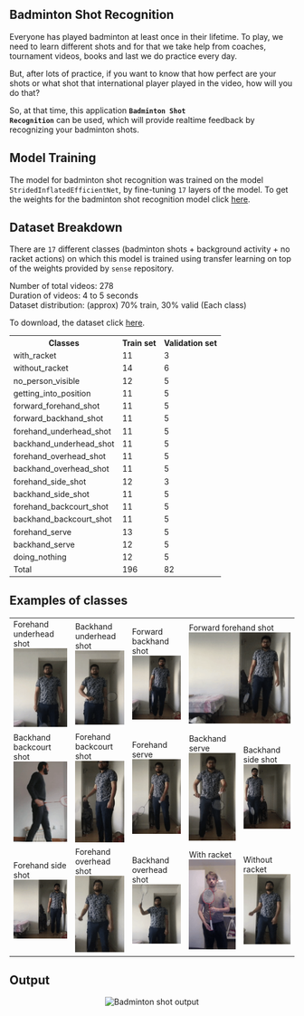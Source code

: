 ## Badminton Shot Recognition

Everyone has played badminton at least once in their lifetime. To play, we need to learn different shots and for that
we take help from coaches, tournament videos, books and last we do practice every day.

But, after lots of practice, if you want to know that how perfect are your shots or what shot that international
player played in the video, how will you do that?

So, at that time, this application <b><code>Badminton Shot Recognition</code></b> can be used, which will provide realtime feedback by
recognizing your badminton shots.

## Model Training

The model for badminton shot recognition was trained on the model `StridedInflatedEfficientNet`, by fine-tuning `17` layers of the 
model. To get the weights for the badminton shot recognition model click [here](https://drive.google.com/file/d/1rAOZjs1m7OVbD_B5Wjy98PJgsRlgWYdr/view?usp=sharing).

## Dataset Breakdown

There are <code>17</code> different classes (badminton shots + background activity + no racket actions) on which this model is
trained using transfer learning on top of the weights provided by <code>sense</code> repository.

Number of total videos: 278<br/>
Duration of videos: 4 to 5 seconds<br/>
Dataset distribution: (approx) 70% train, 30% valid (Each class)<br/>

To download, the dataset click [here](https://drive.google.com/file/d/1jBj_LKy9W_gK1Ws5iM5po-LVkLONM3Zv/view?usp=sharing).
<table>
    <tr>
        <th>Classes</th>
        <th>Train set</th>
        <th>Validation set</th>
    </tr>
    <tr>
        <td>with_racket</td>
        <td>11</td>
        <td>3</td>
    </tr>
    <tr>
        <td>without_racket</td>
        <td>14</td>
        <td>6</td>
    </tr>
    <tr>
        <td>no_person_visible</td>
        <td>12</td>
        <td>5</td>
    </tr>
    <tr>
        <td>getting_into_position</td>
        <td>11</td>
        <td>5</td>
    </tr>
    <tr>
        <td>forward_forehand_shot</td>
        <td>11</td>
        <td>5</td>
    </tr>    
    <tr>
        <td>forward_backhand_shot</td>
        <td>11</td>
        <td>5</td>
    </tr>    
    <tr>
        <td>forehand_underhead_shot</td>
        <td>11</td>
        <td>5</td>
    </tr>    
    <tr>
        <td>backhand_underhead_shot</td>
        <td>11</td>
        <td>5</td>
    </tr>    
    <tr>
        <td>forehand_overhead_shot</td>
        <td>11</td>
        <td>5</td>
    </tr>    
    <tr>
        <td>backhand_overhead_shot</td>
        <td>11</td>
        <td>5</td>
    </tr>    
    <tr>
        <td>forehand_side_shot</td>
        <td>12</td>
        <td>3</td>
    </tr>    
    <tr>
        <td>backhand_side_shot</td>
        <td>11</td>
        <td>5</td>
    </tr>    
    <tr>
        <td>forehand_backcourt_shot</td>
        <td>11</td>
        <td>5</td>
    </tr>    
    <tr>
        <td>backhand_backcourt_shot</td>
        <td>11</td>
        <td>5</td>
    </tr>
    <tr>
        <td>forehand_serve</td>
        <td>13</td>
        <td>5</td>
    </tr>
    <tr>
        <td>backhand_serve</td>
        <td>12</td>
        <td>5</td>
    </tr>
    <tr>
        <td>doing_nothing</td>
        <td>12</td>
        <td>5</td>
    </tr>
    <tr>
        <td>Total</td>
        <td>196</td>
        <td>82</td>
    </tr>
</table>


## Examples of classes
<table>
    <tr>
        <td>
            <span>Forehand underhead shot</span><br/>
            <img src="../assets/badminton_shots/Forehand_underhead_shot.gif" alt="Forehand_underhead_shot">
        </td>
        <td>
            <span>Backhand underhead shot</span><br/>
            <img src="../assets/badminton_shots/Backhand_underhead_shot.gif" alt="Backhand underhead shot">
        </td>
        <td>
            <span>Forward backhand shot</span><br/>
            <img src="../assets/badminton_shots/Forward_backhand_shot.gif" alt="Forward backhand shot">
        </td>
        <td colspan="2">
            <span>Forward forehand shot</span><br/>
            <img src="../assets/badminton_shots/Forward_forehand_shot.gif" alt="Forward forehand shot">
        </td>
    </tr>
    <tr>
        <td>
            <span>Backhand backcourt shot</span><br/>
            <img src="../assets/badminton_shots/Backhand_backcourt_shot.gif" alt="Backhand backcourt shot">
        </td>
        <td>
            <span>Forehand backcourt shot</span><br/>
            <img src="../assets/badminton_shots/Forehand_backcourt_shot.gif" alt="Forehand backcourt shot">
        </td>
        <td>
            <span>Forehand serve</span><br/>
            <img src="../assets/badminton_shots/Forehand_serve.gif" alt="Forehand serve">
        </td>
        <td>
            <span>Backhand serve</span><br/>
            <img src="../assets/badminton_shots/Backhand_serve.gif" alt="Backhand serve">
        </td>
        <td>
            <span>Backhand side shot</span><br/>
            <img src="../assets/badminton_shots/Backhand_side_shot.gif" alt="Backhand side shot">
        </td>
    </tr>
    <tr>
        <td>
            <span>Forehand side shot</span><br/>
            <img src="../assets/badminton_shots/Forehand_side_shot.gif" alt="Forehand side shot">
        </td>
        <td>
            <span>Forehand overhead shot</span><br/>
            <img src="../assets/badminton_shots/Forehand_overhead_shot.gif" alt="Forehand overhead shot">
        </td>
        <td>
            <span>Backhand overhead shot</span><br/>
            <img src="../assets/badminton_shots/Backhand_overhead_shot.gif" alt="Backhand overhead shot">
        </td>
        <td>
            <span>With racket</span><br/>
            <img src="../assets/badminton_shots/With_racket.gif" alt="With racket">
        </td>
        <td>
            <span>Without racket</span><br/>
            <img src="../assets/badminton_shots/Without_racket.gif" alt="Without racket">
        </td>
    </tr>
</table>

## Output
<p align="center">
    <img src="../assets/badminton_shots/badminton_output.gif" alt="Badminton shot output">
</p>
